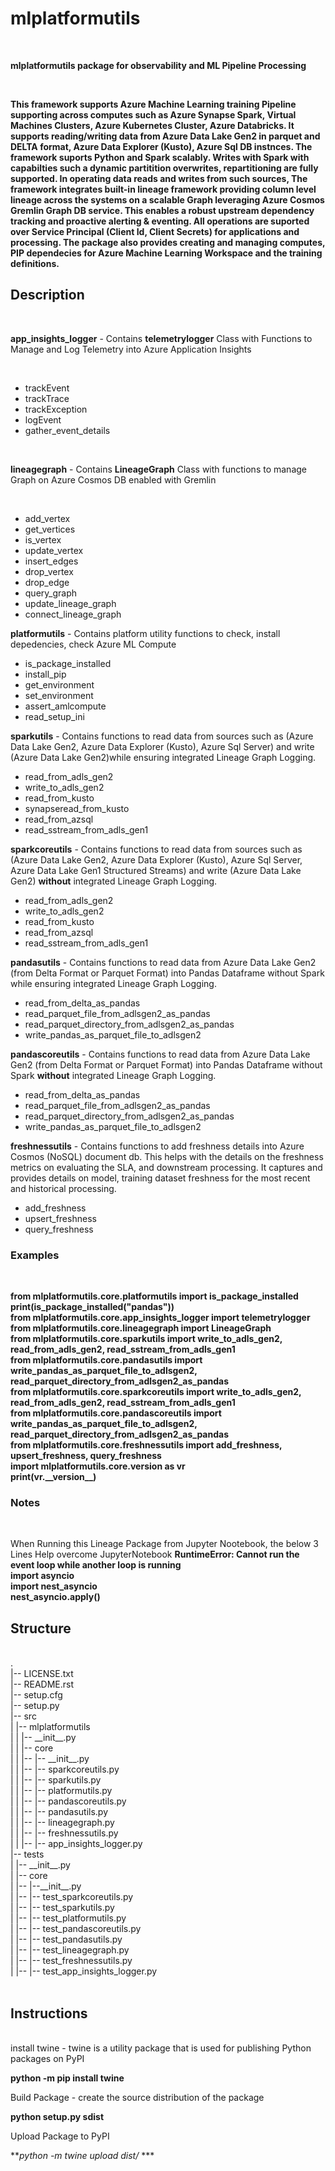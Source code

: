 # mlplatformutils

<br />

 **mlplatformutils package for observability and ML Pipeline Processing** <br />

 <br />

 **This framework supports Azure Machine Learning training Pipeline supporting across computes such as Azure Synapse Spark, Virtual Machines Clusters, Azure Kubernetes Cluster, Azure Databricks. It supports reading/writing data from Azure Data Lake Gen2 in parquet and DELTA format, Azure Data Explorer (Kusto), Azure Sql DB instnces. The framework suports Python and Spark scalably. Writes with Spark with capabilties such a dynamic partitition overwrites, repartitioning are fully supported. In operating data reads and writes from such sources, The framework integrates built-in lineage framework providing column level lineage across the systems on a scalable Graph leveraging Azure Cosmos Gremlin Graph DB service. This enables a robust upstream dependency tracking and proactive alerting & eventing.  All operations are suported over Service Principal (Client Id, Client Secrets) for applications and processing. The package also provides creating and managing computes, PIP dependecies for Azure Machine Learning Workspace and the training definitions.**

## Description

<br />

**app_insights_logger** - Contains **telemetrylogger** Class with Functions to Manage and Log Telemetry into Azure Application Insights <br />

<br />

* trackEvent
* trackTrace
* trackException
* logEvent
* gather_event_details

<br />

**lineagegraph** - Contains **LineageGraph** Class with functions to manage Graph on Azure Cosmos DB enabled with Gremlin <br />

<br />

* add_vertex
* get_vertices
* is_vertex
* update_vertex
* insert_edges
* drop_vertex
* drop_edge
* query_graph
* update_lineage_graph
* connect_lineage_graph

**platformutils** - Contains platform utility functions to check, install depedencies, check Azure ML Compute 

* is_package_installed
* install_pip
* get_environment
* set_environment
* assert_amlcompute
* read_setup_ini

**sparkutils** - Contains functions to read data from sources such as (Azure Data Lake Gen2, Azure Data Explorer (Kusto), Azure Sql Server) and write (Azure Data Lake Gen2)while ensuring integrated Lineage Graph Logging.

* read_from_adls_gen2
* write_to_adls_gen2
* read_from_kusto
* synapseread_from_kusto
* read_from_azsql
* read_sstream_from_adls_gen1

**sparkcoreutils** - Contains functions to read data from sources such as (Azure Data Lake Gen2, Azure Data Explorer (Kusto), Azure Sql Server, Azure Data Lake Gen1 Structured Streams) and write (Azure Data Lake Gen2) **without** integrated Lineage Graph Logging.

* read_from_adls_gen2
* write_to_adls_gen2
* read_from_kusto
* read_from_azsql
* read_sstream_from_adls_gen1

**pandasutils** - Contains functions to read data from Azure Data Lake Gen2 (from Delta Format or Parquet Format) into Pandas Dataframe without Spark while ensuring integrated Lineage Graph Logging.

* read_from_delta_as_pandas
* read_parquet_file_from_adlsgen2_as_pandas
* read_parquet_directory_from_adlsgen2_as_pandas
* write_pandas_as_parquet_file_to_adlsgen2

**pandascoreutils** - Contains functions to read data from Azure Data Lake Gen2 (from Delta Format or Parquet Format) into Pandas Dataframe without Spark **without** integrated Lineage Graph Logging.

* read_from_delta_as_pandas
* read_parquet_file_from_adlsgen2_as_pandas
* read_parquet_directory_from_adlsgen2_as_pandas
* write_pandas_as_parquet_file_to_adlsgen2

**freshnessutils** - Contains functions to add freshness details into Azure Cosmos (NoSQL) document db. This helps with the details on the freshness metrics on evaluating the SLA, and downstream processing. It captures and provides details on model, training dataset freshness for the most recent and historical processing.

* add_freshness
* upsert_freshness
* query_freshness

### Examples

<br />

**from mlplatformutils.core.platformutils import is_package_installed** <br />
**print(is_package_installed("pandas"))** <br />
**from mlplatformutils.core.app_insights_logger import telemetrylogger** <br />
**from mlplatformutils.core.lineagegraph import LineageGraph** <br />
**from mlplatformutils.core.sparkutils import write_to_adls_gen2, read_from_adls_gen2, read_sstream_from_adls_gen1** <br />
**from mlplatformutils.core.pandasutils import write_pandas_as_parquet_file_to_adlsgen2, read_parquet_directory_from_adlsgen2_as_pandas** <br />
**from mlplatformutils.core.sparkcoreutils import write_to_adls_gen2, read_from_adls_gen2, read_sstream_from_adls_gen1** <br />
**from mlplatformutils.core.pandascoreutils import write_pandas_as_parquet_file_to_adlsgen2, read_parquet_directory_from_adlsgen2_as_pandas** <br />
**from mlplatformutils.core.freshnessutils import add_freshness, upsert_freshness, query_freshness** <br />
**import mlplatformutils.core.version as vr** <br />
**print(vr.\_\_version\_\_)** <br />

### Notes

<br />

When Running this Lineage Package from Jupyter Nootebook, the below 3 Lines Help overcome JupyterNotebook **RuntimeError: Cannot run the event loop while another loop is running** <br />
**import asyncio** <br />
**import nest_asyncio** <br />
**nest_asyncio.apply()** <br />


## Structure

<br />
.<br />
|-- LICENSE.txt<br />
|-- README.rst<br />
|-- setup.cfg<br />
|-- setup.py<br />
|-- src<br />
|   |-- mlplatformutils<br />
|   |   |-- __init__.py<br />
|   |   |-- core<br />
|   |   |-- |-- __init__.py<br />
|   |   |-- |-- sparkcoreutils.py<br />
|   |   |-- |-- sparkutils.py<br />
|   |   |-- |-- platformutils.py<br />
|   |   |-- |-- pandascoreutils.py<br />
|   |   |-- |-- pandasutils.py<br />
|   |   |-- |-- lineagegraph.py<br />
|   |   |-- |-- freshnessutils.py<br />
|   |   |-- |-- app_insights_logger.py<br />
|-- tests<br />
|   |-- __init__.py<br />
|   |-- core<br />
|   |-- |--__init__.py<br />
|   |-- |-- test_sparkcoreutils.py<br />
|   |-- |-- test_sparkutils.py<br />
|   |-- |-- test_platformutils.py<br />
|   |-- |-- test_pandascoreutils.py<br />
|   |-- |-- test_pandasutils.py<br />
|   |-- |-- test_lineagegraph.py<br />
|   |-- |-- test_freshnessutils.py<br />
|   |-- |-- test_app_insights_logger.py<br />
<br />

## Instructions

<br />
 install twine - twine is a utility package that is used for publishing Python packages on PyPI <br />
 
 **python -m pip install twine** <br />
 
 Build Package - create the source distribution of the package <br />
 
 **python setup.py sdist** <br />
 
 Upload Package to PyPI <br />

 ***python -m twine upload dist/* *** <br />